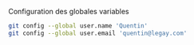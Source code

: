 Configuration des globales variables
``` bash 
git config --global user.name 'Quentin'
git config --global user.email 'quentin@legay.com'
```

